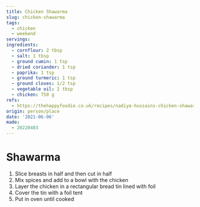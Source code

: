```yaml
---
title: Chicken Shawarma
slug: chicken-shawarma
tags:
  - chicken
  - weekend
servings: 
ingredients:
  - cornflour: 2 tbsp
  - salt: 1 tbsp
  - ground cumin: 1 tsp
  - dried coriander: 1 tsp
  - paprika: 1 tsp
  - ground turmeric: 1 tsp
  - ground cloves: 1/2 tsp
  - vegetable oil: 2 tbsp
  - chicken: 750 g
refs:
  - https://thehappyfoodie.co.uk/recipes/nadiya-hussains-chicken-shawarma
origin: person/place
date: '2021-06-06'
made:
  - 20220403
---
```


# Shawarma

1. Slice breasts in half and then cut in half
1. Mix spices and add to a bowl with the chicken
1. Layer the chicken in a rectangular bread tin lined with foil
1. Cover the tin with a foil tent
1. Put in oven until cooked